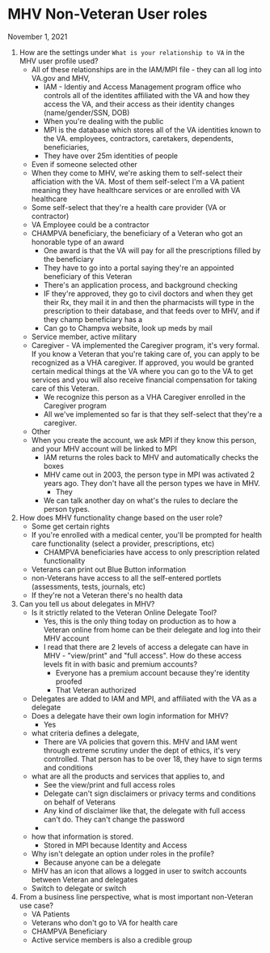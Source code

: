 # MHV Non-Veteran User roles

November 1, 2021

1. How are the settings under  `What is your relationship to VA` in the MHV user profile used?
   - All of these relationships are in the IAM/MPI file - they can all log into VA.gov and MHV, 
     - IAM - Identiy and Access Management program office who controls all of the identites affiliated with the VA and how they access the VA, and their access as their identity changes (name/gender/SSN, DOB) 
     - When you're dealing with the public
     - MPI is the database which stores all of the VA identities known to the VA. employees, contractors, caretakers, dependents, beneficiaries, 
     - They have over 25m identities of people
   - Even if someone selected other 
   - When they come to MHV, we're asking them to self-select their afficiation with the VA. Most of them self-select I'm a VA patient meaning they have healthcare services or are enrolled with VA healthcare
   - Some self-select that they're a health care provider (VA or contractor)
   - VA Employee could be a contractor
   - CHAMPVA beneficiary, the beneficiary of a Veteran who got an honorable type of an award
     - One award is that the VA will pay for all the prescriptions filled by the beneficiary
     - They have to go into a portal saying they're an appointed beneficiary of this Veteran
     - There's an application process, and background checking
     - IF they're approved, they go to civil doctors and when they get their Rx, they mail it in and then the pharmacists will type in the prescription to their database, and that feeds over to MHV, and if they champ beneficiary has a
     - Can go to Champva website, look up meds by mail
   - Service member, active military
   - Caregiver - VA implemented the Caregiver program, it's very formal. If you know a Veteran that you're taking care of, you can apply to be recognized as a VHA caregiver. If approved, you would be granted certain medical things at the VA where you can go to the VA to get services and you will also receive financial compensation for taking care of this Veteran. 
     - We recognize this person as a VHA Caregiver enrolled in the Caregiver program
     - All we've implemented so far is that they self-select that they're a caregiver.
   - Other
   - When you create the account, we ask MPI if they know this person, and your MHV account will be linked to MPI
     - IAM returns the roles back to MHV and automatically checks the boxes
     - MHV came out in 2003, the person type in MPI was activated 2 years ago. They don't have all the person types we have in MHV.  
       - They
     - We can talk another day on what's the rules to declare the person types.
2. How does MHV functionality change based on the user role?
   - Some get certain rights
   - If you're enrolled with a medical center, you'll be prompted for health care functionality (select a provider, prescriptions, etc)
     - CHAMPVA beneficiaries have access to only prescription related functionality
   - Veterans can print out Blue Button information
   - non-Veterans have access to all the self-entered portlets (assessments, tests, journals, etc)
   - If they're not a Veteran there's no health data
3. Can you tell us about delegates in MHV?
   - Is it strictly related to the Veteran Online Delegate Tool?
     - Yes, this is the only thing today on production as to how a Veteran online from home can be their delegate and log into their MHV account
     - I read that there are 2 levels of access a delegate can have in MHV - "view/print" and "full access". How do these access levels fit in with basic and premium accounts?
       - Everyone has a premium account because they're identity proofed
       - That Veteran authorized
   - Delegates are added to IAM and MPI, and affiliated with the VA as a delegate
   - Does a delegate have their own login information for MHV?
     - Yes
   - what criteria defines a delegate,
     - There are VA policies that govern this.  MHV and IAM went through extreme scrutiny under the dept of ethics, it's very controlled. That person has to be over 18, they have to sign terms and conditions
   - what are all the products and services that applies to, and 
     - See the view/print and full access roles
     - Delegate can't sign disclaimers or privacy terms and conditions on behalf of Veterans
     - Any kind of disclaimer like that, the delegate with full access can't do. They can't change the password
     - 
   - how that information is stored. 
     - Stored in MPI because Identity and Access 
   - Why isn't delegate an option under roles in the profile?
     - Because anyone can be a delegate
   - MHV has an icon that allows a logged in user to switch accounts between Veteran and delegates
   - Switch to delegate or switch
4. From a business line perspective, what is most important non-Veteran use case?
   - VA Patients
   - Veterans who don't go to VA for health care
   - CHAMPVA Beneficiary 
   - Active service members is also a credible group

